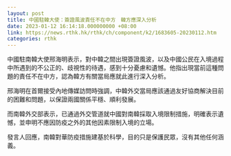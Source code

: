```yaml
---
layout: post
title: 中國駐韓大使：簽證風波責任不在中方　韓方應深入分析
date: 2023-01-12 16:14:18.000000000 +08:00
link: https://news.rthk.hk/rthk/ch/component/k2/1683605-20230112.htm
categories: rthk
---
```


中國駐南韓大使邢海明表示，對中韓之間出現簽證風波，以及中國公民在入境過程中所遇到的不公正的、歧視性的待遇，感到十分憂慮和遺憾。他指出現當前這種問題的責任不在中方，認為韓方有關當局應就此進行深入分析。

邢海明在首爾接受內地傳媒訪問時強調，中韓外交當局應該通過友好協商解決目前的困難和問題，以保證兩國關係平穩、順利發展。

而南韓外交部表示，已通過外交管道就中國對南韓採取入境限制措施，明確表示遺憾，並申明不應因防疫之外的其他因素限制入境的立場。

發言人回應，南韓對華防疫措施建基於科學，目的只是保護民眾，沒有其他任何涵義。
